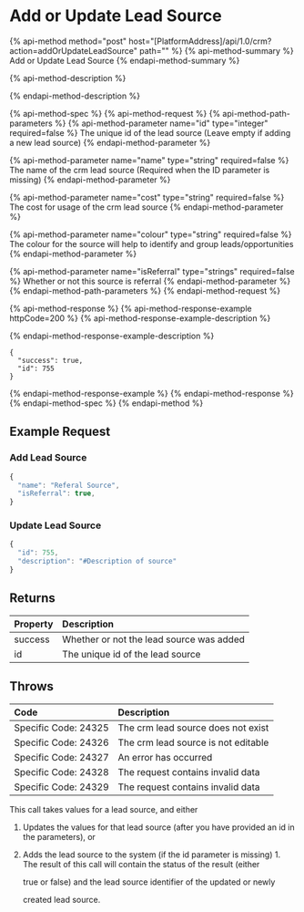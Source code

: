 # Add or Update Lead Source

{% api-method method="post" host="\[PlatformAddress\]/api/1.0/crm?action=addOrUpdateLeadSource" path="" %}
{% api-method-summary %}
Add or Update Lead Source
{% endapi-method-summary %}

{% api-method-description %}

{% endapi-method-description %}

{% api-method-spec %}
{% api-method-request %}
{% api-method-path-parameters %}
{% api-method-parameter name="id" type="integer" required=false %}
The unique id of the lead source
\(Leave empty if adding a new lead source\)
{% endapi-method-parameter %}

{% api-method-parameter name="name" type="string" required=false %}
The name of the crm lead source
\(Required when the ID parameter is missing\)
{% endapi-method-parameter %}

{% api-method-parameter name="cost" type="string" required=false %}
The cost for usage of the crm lead source
{% endapi-method-parameter %}

{% api-method-parameter name="colour" type="string" required=false %}
The colour for the source will help to identify and group leads/opportunities
{% endapi-method-parameter %}

{% api-method-parameter name="isReferral" type="strings" required=false %}
Whether or not this source is referral
{% endapi-method-parameter %}
{% endapi-method-path-parameters %}
{% endapi-method-request %}

{% api-method-response %}
{% api-method-response-example httpCode=200 %}
{% api-method-response-example-description %}

{% endapi-method-response-example-description %}

```text
{
  "success": true,
  "id": 755
}
```
{% endapi-method-response-example %}
{% endapi-method-response %}
{% endapi-method-spec %}
{% endapi-method %}

## Example Request

### Add Lead Source

```javascript
{
  "name": "Referal Source",
  "isReferral": true,
}
```

### Update Lead Source

```javascript
{
  "id": 755,
  "description": "#Description of source"
}
```

## Returns

| Property | Description |
| :--- | :--- |
| success | Whether or not the lead source was added |
| id | The unique id of the lead source |

## Throws

| Code | Description |
| :--- | :--- |
| Specific Code: 24325 | The crm lead source does not exist |
| Specific Code: 24326 | The crm lead source is not editable |
| Specific Code: 24327 | An error has occurred |
| Specific Code: 24328 | The request contains invalid data |
| Specific Code: 24329 | The request contains invalid data |

This call takes values for a lead source, and either

1. Updates the values for that lead source \(after  you have provided an id in the parameters\), or
2. Adds the lead source to the system \(if the id parameter is missing\) 1. The result of this call will contain the status of the result \(either

   true or false\) and the lead source identifier of the updated or newly

   created lead source.

